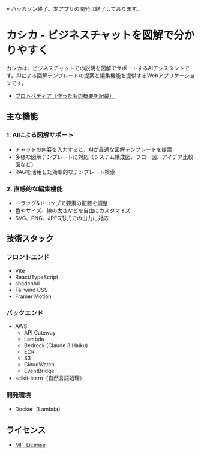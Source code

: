 ※ ハッカソン終了。本アプリの開発は終了しております。

# カシカ - ビジネスチャットを図解で分かりやすく

カシカは、ビジネスチャットでの説明を図解でサポートするAIアシスタントです。AIによる図解テンプレートの提案と編集機能を提供するWebアプリケーションです。

- [プロトペディア（作ったもの概要を記載）](https://protopedia.net/prototype/6575)

## 主な機能

### 1. AIによる図解サポート
- チャットの内容を入力すると、AIが最適な図解テンプレートを提案
- 多様な図解テンプレートに対応（システム構成図、フロー図、アイデア比較図など）
- RAGを活用した効率的なテンプレート検索

### 2. 直感的な編集機能
- ドラッグ&ドロップで要素の配置を調整
- 色やサイズ、線の太さなどを自由にカスタマイズ
- SVG、PNG、JPEG形式での出力に対応

## 技術スタック

### フロントエンド
- Vite
- React/TypeScript
- shadcn/ui
- Tailwind CSS
- Framer Motion

### バックエンド
- AWS
  - API Gateway
  - Lambda
  - Bedrock (Claude 3 Haiku)
  - ECR
  - S3
  - CloudWatch
  - EventBridge
- scikit-learn（自然言語処理）

### 開発環境
- Docker（Lambda）

## ライセンス
- [MIT License](./LICENSE)
